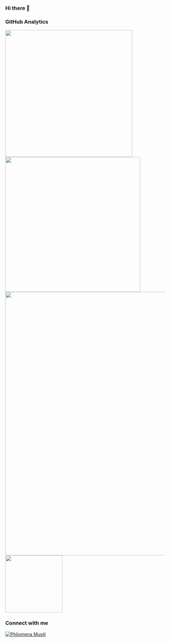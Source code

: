 ### Hi there 👋

<!--
**PhilomenaMusili/PhilomenaMusili** is a ✨ _special_ ✨ repository because its `README.md` (this file) appears on your GitHub profile.

Here are some ideas to get you started:

- 🔭 I’m currently working on ...
- 🌱 I’m currently learning ...
- 👯 I’m looking to collaborate on ...
- 🤔 I’m looking for help with ...
- 💬 Ask me about ...
- 📫 How to reach me: ...
- 😄 Pronouns: ...
- ⚡ Fun fact: ...
-->
### GitHub Analytics
 
<img width="400" src="https://github-readme-stats.vercel.app/api?username=PhilomenaMusili&count_private=true&show_icons=true&theme=react" />  <img width="425" src="https://streak-stats.demolab.com/?user=PhilomenaMusili&theme=react" />
<img width="830" src="https://github-readme-activity-graph.vercel.app/graph?username=PhilomenaMusili&bg_color=21232a&color=a8eeff&line=61dafb&point=f0fcff&area=true&hide_border=false" />
<img height="180em" src="https://github-readme-stats.vercel.app/api/top-langs/?username=PhilomenaMusili&layout=compact&langs_count=7&theme=dracula"/>

### Connect with me
<a href="https://www.linkedin.com/in/philomena-musili-9589ab236/" target="_blank" rel="noopener noreferrer" target="_blank"><img align="center" src="https://img.shields.io/badge/-LinkedIn-0e76a8?style=flat-square&logo=Linkedin&logoColor=white" alt="Philomena Musili" /></a>

  <br>
